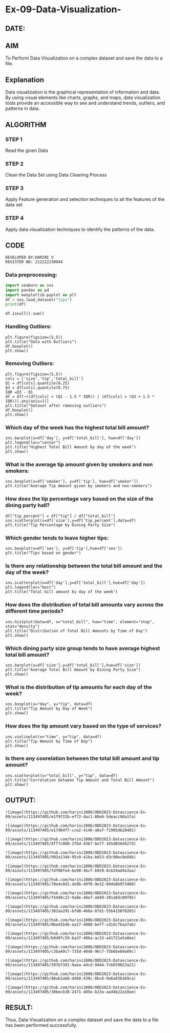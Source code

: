 # Ex-09-Data-Visualization-
## DATE:
## AIM
To Perform Data Visualization on a complex dataset and save the data to a file. 

## Explanation
Data visualization is the graphical representation of information and data. By using visual elements like charts, graphs, and maps, data visualization tools provide an accessible way to see and understand trends, outliers, and patterns in data.

## ALGORITHM
### STEP 1
Read the given Data
### STEP 2
Clean the Data Set using Data Cleaning Process
### STEP 3
Apply Feature generation and selection techniques to all the features of the data set
### STEP 4
Apply data visualization techniques to identify the patterns of the data.


## CODE
```
DEVELOPED BY:HARINI V
REGISTER NO: 212222230044
```
### Data preprocessing:
```python
import seaborn as sns
import pandas as pd
import matplotlib.pyplot as plt
df = sns.load_dataset("tips")
print(df)
```
```
df.isnull().sum()
```
### Handling Outliers:
```
plt.figure(figsize=(5,5))
plt.title("Data with Outliers")
df.boxplot()
plt.show()
```
### Removing Outliers:
```
plt.figure(figsize=(5,5))
cols = ['size','tip','total_bill']
Q1 = df[cols].quantile(0.25)
Q3 = df[cols].quantile(0.75)
IQR =Q3 - Q1
df = df[~((df[cols] < (Q1 - 1.5 * IQR)) | (df[cols] > (Q3 + 1.5 * IQR))).any(axis=1)]
plt.title("Dataset after removing outliers")
df.boxplot()
plt.show()
```
### Which day of the week has the highest total bill amount?
```
sns.barplot(x=df['day'], y=df['total_bill'], hue=df['day'])
plt.legend(loc="center")
plt.title("Highest Total Bill Amount by day of the week")
plt.show()
```
### What is the average tip amount given by smokers and non smokers:
```
sns.boxplot(x=df['smoker'], y=df['tip'], hue=df['smoker'])
plt.title("Average Tip Amount given by smokers and non-smokers")
```
### How does the tip percentage vary based on the size of the dining party hall?
```
df["tip_percent"] = df["tip"] / df["total_bill"]
sns.scatterplot(x=df['size'],y=df['tip_percent'],data=df)
plt.title("Tip Percentage by Dining Party Size")
```
### Which gender tends to leave higher tips:
```
sns.boxplot(x=df['sex'], y=df['tip'],hue=df['sex'])
plt.title("Tips based on gender")
```
### Is there any relationship between the total bill amount and the day of the week?
```
sns.scatterplot(x=df['day'],y=df['total_bill'],hue=df['day'])
plt.legend(loc="best")
plt.title("Total bill amount by day of the week")
```
### How does the distribution of total bill amounts vary across the different time periods?
```
sns.histplot(data=df, x="total_bill", hue="time", element="step", stat="density")
plt.title("Distribution of Total Bill Amounts by Time of Day")
plt.show()
```
### Which dining party size group tends to have average highest total bill amount?
```
sns.barplot(x=df['size'],y=df['total_bill'],hue=df['size'])
plt.title("Average Total Bill Amount by Dining Party Size")
plt.show()
```
### What is the distribution of tip amounts for each day of the week?
```
sns.boxplot(x="day", y="tip", data=df)
plt.title("Tip Amount by Day of Week")
plt.show()
```
### How does the tip amount vary based on the type of services?
```
sns.violinplot(x="time", y="tip", data=df)
plt.title("Tip Amount by Time of Day")
plt.show()
```
### Is there any coorelation between the total bill amount and tip amount?
```
sns.scatterplot(x="total_bill", y="tip", data=df)
plt.title("Correlation between Tip Amount and Total Bill Amount")
plt.show()
```
## OUTPUT:
```
![image](https://github.com/harini1006/ODD2023-Datascience-Ex-09/assets/113497405/e1f9f22b-ef72-4ac1-80e6-5deacc9da1fa)
```
```
![image](https://github.com/harini1006/ODD2023-Datascience-Ex-09/assets/113497405/e17d64f7-cce2-414b-a6a7-f1905db28481)
```
```
![image](https://github.com/harini1006/ODD2023-Datascience-Ex-09/assets/113497405/8ff7c080-2fbd-4367-be77-165d856d427d)
```
```
![image](https://github.com/harini1006/ODD2023-Datascience-Ex-09/assets/113497405/992a134d-95c0-41ba-b653-d3c90ec8e84b)
```
```
![image](https://github.com/harini1006/ODD2023-Datascience-Ex-09/assets/113497405/fdf08fe4-be98-4bcf-b929-8cb24ad4a3aa)
```
```
![image](https://github.com/harini1006/ODD2023-Datascience-Ex-09/assets/113497405/78e4c8d1-de9b-49f8-9e32-84de8b973408)
```
```
![image](https://github.com/harini1006/ODD2023-Datascience-Ex-09/assets/113497405/f44d6c22-9a8e-48e7-a849-281a8dc80f85)
```
```
![image](https://github.com/harini1006/ODD2023-Datascience-Ex-09/assets/113497405/302aa291-bfd8-460a-87d1-55b415070203)
```
```
![image](https://github.com/harini1006/ODD2023-Datascience-Ex-09/assets/113497405/0bed1b4b-ea17-4080-beff-cd1dc7baa7ab)
```
```
![image](https://github.com/harini1006/ODD2023-Datascience-Ex-09/assets/113497405/b9d0fc59-ba37-406a-ac33-a41721e5a0ee)
```
```
![image](https://github.com/harini1006/ODD2023-Datascience-Ex-09/assets/113497405/c3ba49c7-735d-4048-96c7-75b6be69a09c)
```
```
![image](https://github.com/harini1006/ODD2023-Datascience-Ex-09/assets/113497405/597b7301-9aea-4dcd-9d44-7cb070023a21)
```
```
![image](https://github.com/harini1006/ODD2023-Datascience-Ex-09/assets/113497405/80ab2ab6-ddb0-430c-8bc6-9e6a93b169ca)
```
```
![image](https://github.com/harini1006/ODD2023-Datascience-Ex-09/assets/113497405/38becb38-2471-405e-b23a-aad4b22a10ae)
```

 ## RESULT:
Thus, Data Visualization on a complex dataset and save the data to a file has been performed successfully.


